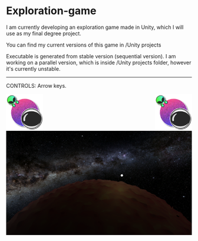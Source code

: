# Exploration-game
I am currently developing an exploration game made in Unity, which I will use as my final degree project.

You can find my current versions of this game in /Unity projects

Executable is generated from stable version (sequential version). I am working on a parallel version, which is inside /Unity projects folder, however it's currently unstable.

-------------------------------------------------------------------------------------------------------------------------------------------------

CONTROLS: Arrow keys.

<img align="left" width="100" height="100" src="./logo/exploration-game-logo.jpg">

<img align="right" width="100" height="100" src="./logo/exploration-game-logo.png">

<img align="center" src="./image.PNG">
